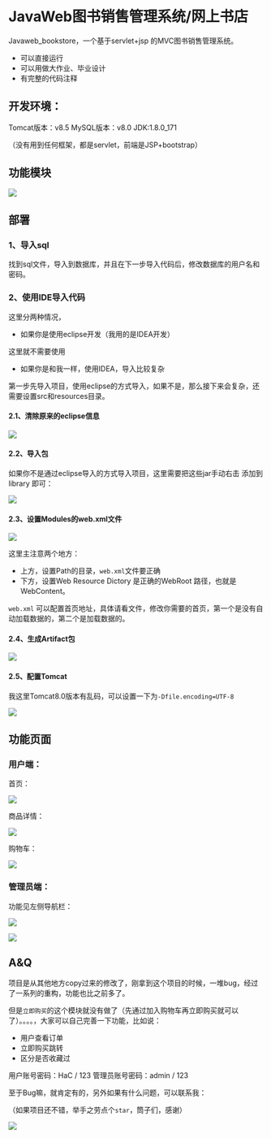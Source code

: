 # JavaWeb图书销售管理系统/网上书店

Javaweb_bookstore，一个基于servlet+jsp 的MVC图书销售管理系统。

- 可以直接运行
- 可以用做大作业、毕业设计
- 有完整的代码注释

## 开发环境：
  Tomcat版本：v8.5
  MySQL版本：v8.0
  JDK:1.8.0_171

（没有用到任何框架，都是servlet，前端是JSP+bootstrap）

##  功能模块

![](https://cdn.jsdelivr.net/gh/DogerRain/image@main/Home/image-20210509175643885.png)

## 部署

### 1、导入sql

找到sql文件，导入到数据库，并且在下一步导入代码后，修改数据库的用户名和密码。

### 2、使用IDE导入代码

这里分两种情况，

- 如果你是使用eclipse开发（我用的是IDEA开发）

这里就不需要使用 

- 如果你是和我一样，使用IDEA，导入比较复杂

第一步先导入项目，使用eclipse的方式导入，如果不是，那么接下来会复杂，还需要设置src和resources目录。

#### 2.1、清除原来的eclipse信息

![](https://cdn.jsdelivr.net/gh/DogerRain/image@main/Home/image-20210507225206166.png)

#### 2.2、导入包

如果你不是通过eclipse导入的方式导入项目，这里需要把这些jar手动右击 添加到 library 即可：

![](https://cdn.jsdelivr.net/gh/DogerRain/image@main/Home/image-20210507225623540.png)

#### 2.3、设置Modules的web.xml文件

![](https://cdn.jsdelivr.net/gh/DogerRain/image@main/Home/image-20210507230128552.png)

这里主注意两个地方：

- 上方，设置Path的目录，`web.xml`文件要正确
- 下方，设置Web Resource Dictory 是正确的WebRoot 路径，也就是WebContent。

`web.xml` 可以配置首页地址，具体请看文件，修改你需要的首页，第一个是没有自动加载数据的，第二个是加载数据的。

#### 2.4、生成Artifact包

![](https://cdn.jsdelivr.net/gh/DogerRain/image@main/Home/image-20210507230032298.png)

#### 2.5、配置Tomcat

我这里Tomcat8.0版本有乱码，可以设置一下为`-Dfile.encoding=UTF-8`

![](https://cdn.jsdelivr.net/gh/DogerRain/image@main/Home/image-20210507230334986.png)

## 功能页面

### 用户端：

首页：

![](https://cdn.jsdelivr.net/gh/DogerRain/image@main/Home/image-20210509175143151.png)

商品详情：

![](https://cdn.jsdelivr.net/gh/DogerRain/image@main/Home/image-20210509175249476.png)

购物车：

![](https://cdn.jsdelivr.net/gh/DogerRain/image@main/Home/image-20210509175226003.png)

### 管理员端：

功能见左侧导航栏：

![](https://cdn.jsdelivr.net/gh/DogerRain/image@main/Home/image-20210509175911434.png)

![](https://cdn.jsdelivr.net/gh/DogerRain/image@main/Home/image-20210509175835182.png)

## A&Q

项目是从其他地方copy过来的修改了，刚拿到这个项目的时候，一堆bug，经过了一系列的重构，功能也比之前多了。

但是`立即购买`的这个模块就没有做了（先通过加入购物车再立即购买就可以了）。。。。，大家可以自己完善一下功能，比如说：

- 用户查看订单
- 立即购买跳转
- 区分是否收藏过


用户账号密码：HaC / 123
管理员账号密码：admin  / 123


至于Bug嘛，就肯定有的，另外如果有什么问题，可以联系我：

（如果项目还不错，举手之劳点个`star`，筒子们，感谢）

![](https://cdn.jsdelivr.net/gh/DogerRain/image@main/Home/wuli_HelloCoder.png)